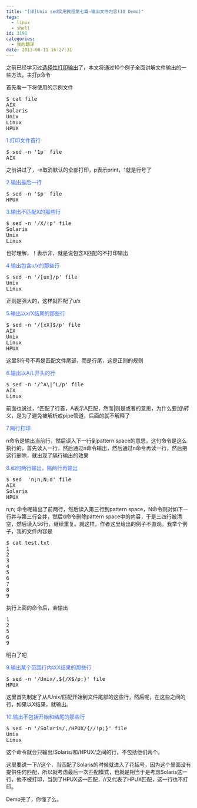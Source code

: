 ```yaml
---
title: "[译]Unix sed实用教程第七篇–输出文件内容(10 Demo)"
tags:
  - linux
  - shell
id: 3191
categories:
  - 我的翻译
date: 2013-08-11 16:27:31
---
```


之前已经学习过[选择性打印输出](http://leaver.me/archives/3179.html)了，本文将通过10个例子全面讲解文件输出的一些方法，主打p命令

首先看一下将使用的示例文件
<pre>$ cat file
AIX
Solaris
Unix
Linux
HPUX</pre>
<span style="color: #3366ff;">1.打印文件首行</span>
<pre>$ sed -n '1p' file
AIX</pre>
之前讲过了，-n取消默认的全部打印，p表示print，1就是行号了

<span style="color: #3366ff;">2.输出最后一行</span>
<pre>$ sed -n '$p' file
HPUX</pre>
<span style="color: #3366ff;">3.输出不匹配X的那些行</span>
<pre>$ sed -n '/X/!p' file
Solaris
Unix
Linux</pre>
也好理解，！表示非，就是说包含X匹配的不打印输出

<span style="color: #3366ff;">4.输出包含u/x的那些行</span>
<pre>$ sed -n '/[ux]/p' file
Unix
Linux</pre>
正则是强大的，这样就匹配了u/x

<span style="color: #3366ff;">5.输出以x/X结尾的那些行</span>
<pre>$ sed -n '/[xX]$/p' file
AIX
Unix
Linux
HPUX</pre>
这里$符号不再是匹配文件尾部，而是行尾，这是正则的规则

<span style="color: #3366ff;">6.输出以A/L开头的行</span>
<pre>$ sed -n '/^A\|^L/p' file
AIX
Linux</pre>
前面也说过，^匹配了行首，A表示A匹配，然而\|则是或者的意思，为什么要加\转义，是为了避免被解析成pipe管道，后面的就不解释了

<span style="color: #3366ff;">7.隔行打印</span>

n命令是输出当前行，然后读入下一行到pattern space的意思，这句命令是这么执行的，首先读入一行，然后通过n命令输出，然后通过n命令再读一行，然后把这行删除，就出现了隔行输出的效果

<span style="color: #3366ff;">8.如何两行输出，隔两行再输出</span>
<pre>$ sed  'n;n;N;d' file
AIX
Solaris
HPUX</pre>
n;n; 命令呢输出了前两行，然后读入第三行到pattern space，N命令则对如下一行并与第三行合并，然后d命令删除pattern space中的内容，于是三四行被清空，然后读入56行，继续重复。就这样。作者这里给出的例子不直观，我举个例子，我的文件内容是
<pre class="lang:default decode:true">$ cat test.txt
1
2
3
4
5
6
7
8
9</pre>
执行上面的命令后，会输出
<pre class="lang:default decode:true">1
2
5
6
9</pre>
明白了吧

<span style="color: #3366ff;">9.输出某个范围行内以X结果的那些行</span>
<pre>$ sed -n '/Unix/,${/X$/p;}' file
HPUX</pre>
这里首先制定了从/Unix/匹配开始到文件尾部的这些行，然后呢，在这些之间的行，如果以X结果，就输出。

<span style="color: #3366ff;">10.输出不包括开始和结尾的那些行</span>
<pre>$ sed -n '/Solaris/,/HPUX/{//!p;}' file
Unix
Linux</pre>
这个命令就会只输出/Solaris/和/HPUX/之间的行，不包括他们两个。

这里要说一下//这个，当匹配了Solaris的时候就进入了花括号，因为这个里面没有提供任何匹配，所以就考虑最后一次匹配模式，也就是相当于是考虑Solaris这一行，他不被打印，当到了HPUX这一匹配，//又代表了HPUX匹配，这一行也不打印。

Demo完了，你懂了么。